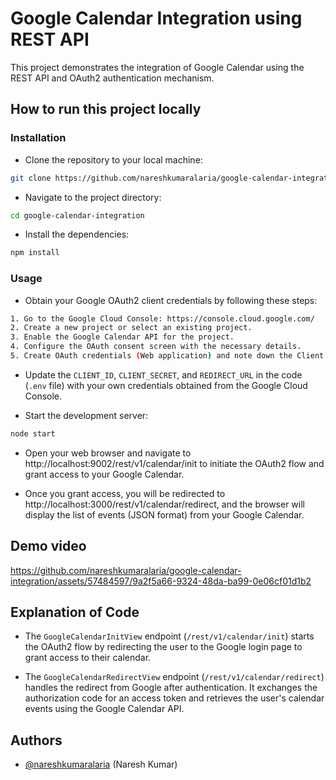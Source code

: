 # Google Calendar Integration using REST API
This project demonstrates the integration of Google Calendar using the REST API and OAuth2 authentication mechanism.


## How to run this project locally


### Installation

- Clone the repository to your local machine:
```bash
git clone https://github.com/nareshkumaralaria/google-calendar-integration.git

```
- Navigate to the project directory:
```bash
cd google-calendar-integration

```

- Install the dependencies:
```bash
npm install

```
### Usage
- Obtain your Google OAuth2 client credentials by following these steps:

```bash
1. Go to the Google Cloud Console: https://console.cloud.google.com/
2. Create a new project or select an existing project.
3. Enable the Google Calendar API for the project.
4. Configure the OAuth consent screen with the necessary details.
5. Create OAuth credentials (Web application) and note down the Client ID.
```

- Update the `CLIENT_ID`, `CLIENT_SECRET`, and `REDIRECT_URL` in the code (`.env` file) with your own credentials obtained from the Google Cloud Console.

- Start the development server:
```bash
node start

```

- Open your web browser and navigate to http://localhost:9002/rest/v1/calendar/init to initiate the OAuth2 flow and grant access to your Google Calendar.

- Once you grant access, you will be redirected to http://localhost:3000/rest/v1/calendar/redirect, and the browser will display the list of events (JSON format) from your Google Calendar.


## Demo video


https://github.com/nareshkumaralaria/google-calendar-integration/assets/57484597/9a2f5a66-9324-48da-ba99-0e06cf01d1b2



## Explanation of Code
- The `GoogleCalendarInitView` endpoint (`/rest/v1/calendar/init`) starts the OAuth2 flow by redirecting the user to the Google login page to grant access to their calendar.

- The `GoogleCalendarRedirectView` endpoint (`/rest/v1/calendar/redirect`) handles the redirect from Google after authentication. It exchanges the authorization code for an access token and retrieves the user's calendar events using the Google Calendar API.


## Authors

- [@nareshkumaralaria](https://github.com/nareshkumaralaria) (Naresh Kumar)
